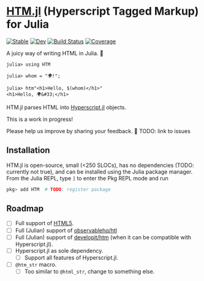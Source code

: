 # [HTM.jl](https://github.com/schneiderfelipe/HTM.jl) (Hyperscript Tagged Markup) for Julia

[![Stable](https://img.shields.io/badge/docs-stable-blue.svg)](https://schneiderfelipe.github.io/HTM.jl/stable)
[![Dev](https://img.shields.io/badge/docs-dev-blue.svg)](https://schneiderfelipe.github.io/HTM.jl/dev)
[![Build Status](https://github.com/schneiderfelipe/HTM.jl/workflows/CI/badge.svg)](https://github.com/schneiderfelipe/HTM.jl/actions)
[![Coverage](https://codecov.io/gh/schneiderfelipe/HTM.jl/branch/master/graph/badge.svg)](https://codecov.io/gh/schneiderfelipe/HTM.jl)

A juicy way of writing HTML in Julia. 🍍

```jldoctest
julia> using HTM

julia> whom = "🌍!";

julia> htm"<h1>Hello, $(whom)</h1>"
<h1>Hello, 🌍&#33;</h1>
```

HTM.jl parses HTML into [Hyperscript.jl](https://github.com/yurivish/Hyperscript.jl) objects.

This is a work in progress!

Please help us improve by sharing your feedback. 🙏
TODO: link to issues

## Installation

HTM.jl is open-source, small (<250 SLOCs), has no dependencies
(TODO: currently not true), and can be installed using the Julia package manager.
From the Julia REPL, type `]` to enter the Pkg REPL mode and run

```julia
pkg> add HTM  # TODO: register package
```

## Roadmap

- [ ] Full support of [HTML5](https://html.spec.whatwg.org/multipage/parsing.html#tokenization).
- [ ] Full (Julian) support of [observablehq/htl](https://github.com/observablehq/htl)
- [ ] Full (Julian) support of [developit/htm](https://github.com/developit/htm) (when it can be compatible with Hyperscript.jl).
- [ ] Hyperscript.jl as sole dependency.
  - [ ] Support all features of Hyperscript.jl.
- [ ] `@htm_str` macro.
  - [ ] Too similar to `@html_str`, change to something else.
